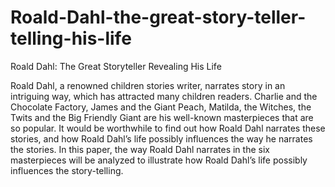 # Roald-Dahl-the-great-story-teller-telling-his-life
Roald Dahl: The Great Storyteller Revealing His Life 

Roald Dahl, a renowned children stories writer, narrates story in an 
intriguing way, which has attracted many children readers. Charlie and the 
Chocolate Factory, James and the Giant Peach, Matilda, the Witches, the Twits 
and the Big Friendly Giant are his well-known masterpieces that are so popular. 
It would be worthwhile to find out how Roald Dahl narrates these stories, and 
how Roald Dahl’s life possibly influences the way he narrates the stories. In this 
paper, the way Roald Dahl narrates in the six masterpieces will be analyzed to 
illustrate how Roald Dahl’s life possibly influences the story-telling.  
